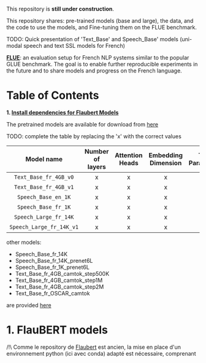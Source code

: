 
This repository is **still under construction**. 

This repository shares: pre-trained models (base and large), the data, and the code to use the models, and Fine-tuning them on the FLUE benchmark.

TODO: Quick presentation of 'Text_Base' and Speech_Base' models (uni-modal speech and text SSL models for French)

[**FLUE**](https://github.com/getalp/Flaubert/tree/master/flue): an evaluation setup for French NLP systems similar to the popular GLUE benchmark. The goal is to enable further reproducible experiments in the future and to share models and progress on the French language. 

# Table of Contents
**1. [Install dependencies for Flaubert Models](#1-flaubert-models)**  

The pretrained models are available for download from [here](https://zenodo.org/records/13883578) 

TODO: complete the table by replacing the 'x' with the correct values

| Model name | Number of layers | Attention Heads | Embedding Dimension | Total Parameters |
| :------:       |   :---: | :---: | :---: | :---: |
| `Text_Base_fr_4GB_v0` | x    | x    | x   | x M |
| `Text_Base_fr_4GB_v1`  | x  | x  | x  | x M |
| `Speech_Base_en_1K`   | x   | x      | x   | x M |
| `Speech_Base_fr_1K`  | x   | x     | x | x M |
| `Speech_Large_fr_14K`  | x   | x     | x | x M |
| `Speech_Large_fr_14K_v1`  | x   | x     | x | x M |


other models:
- Speech_Base_fr_14K
- Speech_Base_fr_14K_prenet6L
- Speech_Base_fr_1K_prenet6L
- Text_Base_fr_4GB_camtok_step500K
- Text_Base_fr_4GB_camtok_step1M
- Text_Base_fr_4GB_camtok_step2M
- Text_Base_fr_OSCAR_camtok

are provided [here](https://zenodo.org/uploads/15101370?token=eyJhbGciOiJIUzUxMiJ9.eyJpZCI6IjQwMjAxM2FkLTJlMDUtNDlhOS05MjhiLWVhOGZjYjBhZjQzOCIsImRhdGEiOnt9LCJyYW5kb20iOiJkMGViMWJhNDc2YTI0ZWFmOWFlYjJmMDE0ZDI1NjIyYyJ9.nNs2v7H4FdYYprSM9qnX1mjMPWRZSjjBwwe1TCp-zBiFFxi_VFjO-bYxXKgSTojTnLeB5Y2kBr8PJxCz9iqtmw)

# 1. FlauBERT models

/!\ Comme le repository de [Flaubert](https://github.com/getalp/Flaubert) est ancien, la mise en place d'un environnement python (ici avec conda) adapté est nécessaire, comprenant 

